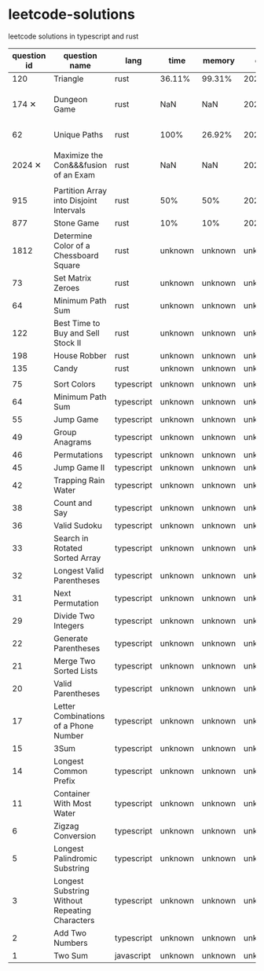 # leetcode-solutions

leetcode solutions in typescript and rust

| question id | question name                                  | lang       | time    | memory  | date      | remark                 |
| ----------- | ---------------------------------------------- | ---------- | ------- | ------- | --------- | ---------------------- |
| 120         | Triangle                                       | rust       | 36.11%  | 99.31%  | 2022.7.14 | dp                     |
| 174 ✕       | Dungeon Game                                   | rust       | NaN     | NaN     | 2022.7.13 | 耻辱柱,写了一天都没 ac |
| 62          | Unique Paths                                   | rust       | 100%    | 26.92%  | 2022.7.8  | dp, hashmap            |
| 2024 ✕      | Maximize the Con&&&fusion of an Exam           | rust       | NaN     | NaN     | 2022.7.1  | 耻辱柱,写了一天都没 ac |
| 915         | Partition Array into Disjoint Intervals        | rust       | 50%     | 50%     | 2022.6.29 |
| 877         | Stone Game                                     | rust       | 10%     | 10%     | 2022.6.29 |
| 1812        | Determine Color of a Chessboard Square         | rust       | unknown | unknown | unknown   |
| 73          | Set Matrix Zeroes                              | rust       | unknown | unknown | unknown   |
| 64          | Minimum Path Sum                               | rust       | unknown | unknown | unknown   |
| 122         | Best Time to Buy and Sell Stock II             | rust       | unknown | unknown | unknown   |
| 198         | House Robber                                   | rust       | unknown | unknown | unknown   |
| 135         | Candy                                          | rust       | unknown | unknown | unknown   |
|             |                                                |            |         |         |           |
| 75          | Sort Colors                                    | typescript | unknown | unknown | unknown   |
| 64          | Minimum Path Sum                               | typescript | unknown | unknown | unknown   |
| 55          | Jump Game                                      | typescript | unknown | unknown | unknown   |
| 49          | Group Anagrams                                 | typescript | unknown | unknown | unknown   |
| 46          | Permutations                                   | typescript | unknown | unknown | unknown   |
| 45          | Jump Game II                                   | typescript | unknown | unknown | unknown   |
| 42          | Trapping Rain Water                            | typescript | unknown | unknown | unknown   |
| 38          | Count and Say                                  | typescript | unknown | unknown | unknown   |
| 36          | Valid Sudoku                                   | typescript | unknown | unknown | unknown   |
| 33          | Search in Rotated Sorted Array                 | typescript | unknown | unknown | unknown   |
| 32          | Longest Valid Parentheses                      | typescript | unknown | unknown | unknown   |
| 31          | Next Permutation                               | typescript | unknown | unknown | unknown   |
| 29          | Divide Two Integers                            | typescript | unknown | unknown | unknown   |
| 22          | Generate Parentheses                           | typescript | unknown | unknown | unknown   |
| 21          | Merge Two Sorted Lists                         | typescript | unknown | unknown | unknown   |
| 20          | Valid Parentheses                              | typescript | unknown | unknown | unknown   |
| 17          | Letter Combinations of a Phone Number          | typescript | unknown | unknown | unknown   |
| 15          | 3Sum                                           | typescript | unknown | unknown | unknown   |
| 14          | Longest Common Prefix                          | typescript | unknown | unknown | unknown   |
| 11          | Container With Most Water                      | typescript | unknown | unknown | unknown   |
| 6           | Zigzag Conversion                              | typescript | unknown | unknown | unknown   |
| 5           | Longest Palindromic Substring                  | typescript | unknown | unknown | unknown   |
| 3           | Longest Substring Without Repeating Characters | typescript | unknown | unknown | unknown   |
| 2           | Add Two Numbers                                | typescript | unknown | unknown | unknown   |
| 1           | Two Sum                                        | javascript | unknown | unknown | unknown   |

